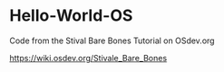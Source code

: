 # Hello-World-OS

Code from the Stival Bare Bones Tutorial on OSdev.org

https://wiki.osdev.org/Stivale_Bare_Bones

